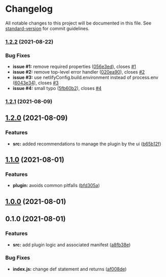 # Changelog

All notable changes to this project will be documented in this file. See [standard-version](https://github.com/conventional-changelog/standard-version) for commit guidelines.

### [1.2.2](https://github.com/ARKHN3B/netlify-plugin-use-env-in-runtime/compare/v1.2.1...v1.2.2) (2021-08-22)


### Bug Fixes

* **issue #1:** remove required properties ([056e3ed](https://github.com/ARKHN3B/netlify-plugin-use-env-in-runtime/commit/056e3ed6234dabe505ed6f0f79583e9e55eca5d4)), closes [#1](https://github.com/ARKHN3B/netlify-plugin-use-env-in-runtime/issues/1)
* **issue #2:** remove top-level error handler ([020ea90](https://github.com/ARKHN3B/netlify-plugin-use-env-in-runtime/commit/020ea90f9fe74b3fe6fd66d2db80b10d4633dfa1)), closes [#2](https://github.com/ARKHN3B/netlify-plugin-use-env-in-runtime/issues/2)
* **issue #3:** use netlifyConfig.build.environment instead of process.env ([6043e34](https://github.com/ARKHN3B/netlify-plugin-use-env-in-runtime/commit/6043e34102314a3bb4a9dcefd2795a13658d409b)), closes [#3](https://github.com/ARKHN3B/netlify-plugin-use-env-in-runtime/issues/3)
* **issue #4:** small typo ([5fb60b2](https://github.com/ARKHN3B/netlify-plugin-use-env-in-runtime/commit/5fb60b2aae1a58dd60313f2dcce58953b6b8ad18)), closes [#4](https://github.com/ARKHN3B/netlify-plugin-use-env-in-runtime/issues/4)

### [1.2.1](https://github.com/ARKHN3B/netlify-plugin-use-env-in-runtime/compare/v1.2.0...v1.2.1) (2021-08-09)

## [1.2.0](https://github.com/ARKHN3B/netlify-plugin-use-env-in-runtime/compare/v1.1.0...v1.2.0) (2021-08-09)


### Features

* **src:** added recommendations to manage the plugin by the ui ([b65b12f](https://github.com/ARKHN3B/netlify-plugin-use-env-in-runtime/commit/b65b12f8d2f8b3f47a877375c9b43134ba8c4fe8))

## [1.1.0](https://github.com/ARKHN3B/netlify-plugin-use-env-in-runtime/compare/v1.0.0...v1.1.0) (2021-08-01)


### Features

* **plugin:** avoids common pitfalls ([bfd305a](https://github.com/ARKHN3B/netlify-plugin-use-env-in-runtime/commit/bfd305ab6ff1cf6e27357de6bab83408e1d2005e))

## [1.0.0](https://github.com/ARKHN3B/netlify-plugin-use-env-in-runtime/compare/v0.1.0...v1.0.0) (2021-08-01)

## 0.1.0 (2021-08-01)


### Features

* **src:** add plugin logic and associated manifest ([a8fb38e](https://github.com/ARKHN3B/netlify-plugin-use-env-in-runtime/commit/a8fb38e4b5a7a22e7f00c19ae6f8a772a8e5b923))


### Bug Fixes

* **index.js:** change def statement and returns ([af008de](https://github.com/ARKHN3B/netlify-plugin-use-env-in-runtime/commit/af008dea33b5d489e04e36ff10945996033b5aa7))
